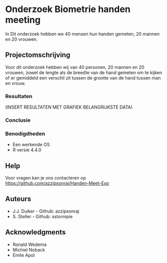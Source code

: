 # Onderzoek Biometrie handen meeting

In Dit onderzoek hebben we 40 mensen hun handen gemeten, 20 mannen en 20 vrouwen. 

## Projectomschrijving

Voor dit onderzoek hebben wij van 40 personen, 20 mannen en 20 vrouwen, zowel de lengte als de breedte van de hand gemeten om te kijken of er gemiddeld een verschil zit tussen de grootte van de hand tussen man en vrouw.


### Resultaten
(INSERT RESULTATEN MET GRAFIEK BELANGRIJKSTE DATA)


### Conclusie



### Benodigdheden

* Een werkende OS
* R versie 4.4.0


## Help

Voor vragen kan je ons contacteren op https://github.com/azzipxonraj/Handen-Meet-Exp 


## Auteurs

* J.J. Duiker - Github: azzipxonraj
* S. Steller - Github: sstormpie


## Acknowledgments

* Ronald Wedema
* Michiel Noback
* Emile Apol
